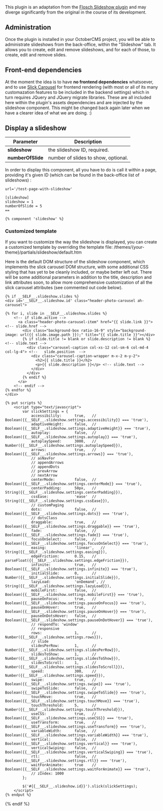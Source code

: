 This plugin is an adaptation from the [Flosch Slideshow plugin](https://github.com/flo-sch/slideshow-plugin) and may diverge significantly from the original in the course of its development.

## Administration

Once the plugin is installed in your OctoberCMS project, you will be able to administrate slideshows from the back-office, within the "Slideshow" tab. It allows you to create, edit and remove slideshows, and for each of those, to create, edit and remove slides.

## Front-end dependencies

At the moment the idea is to have **no frontend dependencies** whatsoever, and to use [Slick Carousel](http://kenwheeler.github.io/slick/) for frontend rendering (with most or all of its many customazation features to be included in the backend settings) which in turn requires JQuery and JQuery migrate libraries. These are all included here within the plugin's assets dependencies and are injected by the slideshow component.
This might be changed back again later when we have a clearer idea of what we are doing. :)


## Display a slideshow

Parameter | Description
------------- | -------------
**slideshow** | the slideshow ID, required.
**numberOfSlide** | number of slides to show, optional.

In order to display this component, all you have to do is call it within a page, providing it's given ID (which can be found in the back-office list of slideshows) :

    url='/test-page-with-slideshow'

    [slideshow]
    slideshow = 1
    numberOfSlide = 5
    ==

    {% component 'slideshow' %}

### Customized template

If you want to customize the way the slideshow is displayed, you can create a customized template by overriding the template file: /themes/{your-theme}/partials/slideshow/default.htm

Here is the default DOM structure of the slideshow component, which implements the slick carousel DOM structure, with some additional CSS styling that has yet to be cleanly included, or maybe better left out. There will be some additional parameters in addition to the title, description and link attributes soon, to allow more comprehensive customization of all the slick carousel attributes (see commented out code below).

    {% if __SELF__.slideshow.slides %}
    <div id='__SELF__.slideshow.id' class="header-photo-carousel ah-carousel">

    {% for i, slide in __SELF__.slideshow.slides %}
        <!-- if slide.active -->
          <a class="header-photo-carousel-item" href="{{ slide.link }}">  <!-- slide.href -->
            <div class="background-box ratio-16-9" style="background-image: url({{ slide.image.path }});" title="{{ slide.title }}"></div>
            {% if slide.title != blank or slide.description != blank %} <!-- slide.text -->
              <div class="carousel-caption col-xs-12 col-sm-6 col-md-4 col-lg-4"> <!--   slide.position  -->
                <div class="carousel-caption-wrapper m-x-2 m-y-2">
                  <h2>{{ slide.title }}</h2>
                  <p>{{ slide.description }}</p> <!-- slide.text -->
                </div>
              </div>
            {% endif %}
          </a>
        <!-- endif -->
    {% endfor %}
    </div>

    {% put scripts %}
        <script type="text/javascript">
            var slickSettings = {
                accessibility:      true,   // Boolean({{__SELF__.slideshow.settings.accessibility}} === 'true'),
                adaptiveHeight:     false,  // Boolean({{__SELF__.slideshow.settings.adaptiveHeight}} === 'true'),
                autoplay:           false,  // Boolean({{__SELF__.slideshow.settings.autoplay}} === 'true'),
                autoplaySpeed:      3000,   // Number({{__SELF__.slideshow.settings.autoplaySpeed}}),
                arrows:             true,   // Boolean({{__SELF__.slideshow.settings.arrows}} === 'true'),
                // asNavFor
                // appendArrows
                // appendDots
                // prevArrow
                // nextArrow
                centerMode:         false,  // Boolean({{__SELF__.slideshow.settings.centerMode}} === 'true'),
                centerPadding:      50px,   // String({{__SELF__.slideshow.settings.centerPadding}}),
                cssEase:            'ease'  // String({{__SELF__.slideshow.settings.cssEase}}),
                // customPaging
                dots:               false,  // Boolean({{__SELF__.slideshow.settings.dots}} === 'true'),
                // dotsClass
                draggable:          true,   // Boolean({{__SELF__.slideshow.settings.draggable}} === 'true'),
                fade:               false,  // Boolean({{__SELF__.slideshow.settings.fade}} === 'true'),
                focusOnSelect:      false,  // Boolean({{__SELF__.slideshow.settings.focusOnSelect}} === 'true'),
                easing:             'linear',   // String({{__SELF__.slideshow.settings.easing}}),
                edgeFriction:       0.15,   // parseFloat({{__SELF__.slideshow.settings.edgeFriction}}),
                infinite:           true,   // Boolean({{__SELF__.slideshow.settings.infinite}} === 'true'),
                initialSlide:       0,      // Number({{__SELF__.slideshow.settings.initialSlide}}),
                lazyLoad:           'onDemand', // String({{__SELF__.slideshow.settings.lazyLoad}}),
                mobileFirst:        false,  // Boolean({{__SELF__.slideshow.settings.mobileFirst}} === 'true'),
                pauseOnFocus:       true,   // Boolean({{__SELF__.slideshow.settings.pauseOnFocus}} === 'true'),
                pauseOnHover:       true,   // Boolean({{__SELF__.slideshow.settings.pauseOnHover}} === 'true'),
                pauseOnDotsHover:   false,  // Boolean({{__SELF__.slideshow.settings.pauseOnDotHover}} === 'true'),
                // respondTo: 'window'
                // responsive
                rows:               1,      // Number({{__SELF__.slideshow.settings.rows}}),
                // slide
                slidesPerRow:       1,      // Number({{__SELF__.slideshow.settings.slidesPerRow}}),
                slidesToShow:       1,      // Number({{__SELF__.slideshow.settings.slidesToShow}}),
                slidesToScroll:     1,      // Number({{__SELF__.slideshow.settings.slidesToScroll}}),
                speed:              300,    // Number({{__SELF__.slideshow.settings.speed}}),
                swipe:              true,   // Boolean({{__SELF__.slideshow.settings.swipe}} === 'true'),
                swipeToSlide:       false,  // Boolean({{__SELF__.slideshow.settings.swipeToSlide}} === 'true'),
                touchMove:          true,   // Boolean({{__SELF__.slideshow.settings.touchMove}} === 'true'),
                touchThreshold:     5,      // Number({{__SELF__.slideshow.settings.touchThreshold}}),
                useCSS:             true,   // Boolean({{__SELF__.slideshow.settings.useCSS}} === 'true'),
                useTransform:       true,   // Boolean({{__SELF__.slideshow.settings.useTransform}} === 'true'),
                variableWidth:      false,  // Boolean({{__SELF__.slideshow.settings.variableWidth}} === 'true'),
                vertical:           false,  // Boolean({{__SELF__.slideshow.settings.vertical}} === 'true'),
                verticalSwiping:    false,  // Boolean({{__SELF__.slideshow.settings.verticalSwiping}} === 'true'),
                rtl:                false,  // Boolean({{__SELF__.slideshow.settings.rtl}} === 'true'),
                waitForAnimate:     true    // Boolean({{__SELF__.slideshow.settings.waitForAnimate}} === 'true'),
                // zIndex: 1000
            };

            $('#{{__SELF__.slideshow.id}}').slick(slickSettings);
        </script>
    {% endput %}

{% endif %}